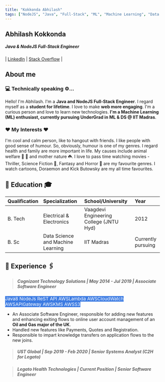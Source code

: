 ```yaml
---
title: "Kokkonda Abhilash"
tags: ["NodeJS", "Java", "Full-Stack", "ML", "Machine Learning", "Data Science", "IIT Madras"]
---
```

## Abhilash Kokkonda
##### **Java & NodeJS Full-Stack Engineer**
| [LinkedIn](https://www.linkedin.com/in/kokkonda-abhilash) | [Stack Overflow](https://stackoverflow.com/users/story/9832322) |

## About me

### 💻 Technically speaking ⚙️...
Hello! I'm Abhilash. I'm a **Java and NodeJS Full-Stack Engineer**. I regard myself as a **student for lifetime**. I love to make **web more engaging**. I'm a curious person and love to learn new technologies. **I'm a Machine Learning (ML) enthusiast, currently pursuing UnderGrad in ML & DS @ IIT Madras**.

### ❤️ My Interests ❤️
I'm cool and calm person, like to hangout with friends. I like people with good sense of humour. So, obviously, humour is one of my genres. I regard health and family are more important in life. My causes include animal welfare 🐶 🐾 and mother nature ☘️. I love to pass time watching movies - Thriller, Science Fiction 🤖, Fantasy and Horror 🧟 are my favourite genres. I watch cartoons, Doraemon and Kick Butowsky are my all time favourites.

## 🏫 Education 🎓

| Qualification| Specialization                    | School/University                       | Year               |
| :----------- | :-------------------------------- | :-------------------------------------- | :----------------- |
| B. Tech      | Electrical & Electronics          | Vaagdevi Engineering College (JNTU Hyd) | 2012               |
| B. Sc        | Data Science and Machine Learning | IIT Madras                              | Currently pursuing |

## 💼 Experience 🖇️

> ##### Cognizant Technology Solutions | May 2014 - Jul 2019 | Associate Software Engineer
<mark style="background-color: #3d7ce3; font-size: 0.925rem; color: #ffffff;"> Java8 </mark> <mark style="background-color: #3d7ce3; font-size: 0.925rem; color: #ffffff;"> NodeJs </mark> <mark style="background-color: #3d7ce3; font-size: 0.925rem; color: #ffffff;"> ReST API </mark> <mark style="background-color: #3d7ce3; font-size: 0.925rem; color: #ffffff;"> AWSLambda </mark> <mark style="background-color: #3d7ce3; font-size: 0.925rem; color: #ffffff;"> AWSCloudWatch </mark> <mark style="background-color: #3d7ce3; font-size: 0.925rem; color: #ffffff;"> AWSAPIGateway </mark> <mark style="background-color: #3d7ce3; font-size: 0.925rem; color: #ffffff;"> AWSKMS </mark> <mark style="background-color: #3d7ce3; font-size: 0.925rem; color: #ffffff;"> AWSS3 </mark>
- An Associate Software Engineer, responsible for adding new features and enhancing exiting flows to online user account management of an **Oil and Gas major of the UK**.
- Handled new features like Payments, Quotes and Registration.
- Responsible to impart knowledge transfers on application flows to the new joins.

> ##### UST Global | Sep 2019 - Feb 2020 | Senior Systems Analyst (C2H for Legato)

> ##### Legato Health Technologies | Current Position | Senior Software Engineer